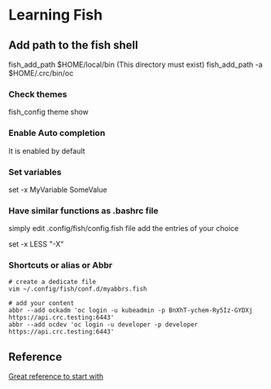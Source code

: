 # Learning Fish

## Add path to the fish shell

fish_add_path $HOME/local/bin (This directory must exist)
fish_add_path -a $HOME/.crc/bin/oc

### Check themes

fish_config theme show

### Enable Auto completion

It is enabled by default

### Set variables

set -x MyVariable SomeValue

### Have similar functions as .bashrc file

simply edit .config/fish/config.fish file add the entries of your choice

set -x LESS "-X"

### Shortcuts or alias or Abbr

```shell
# create a dedicate file 
vim ~/.config/fish/conf.d/myabbrs.fish

# add your content
abbr --add ockadm 'oc login -u kubeadmin -p BnXhT-ychem-Ry5Iz-GYDXj https://api.crc.testing:6443'
abbr --add ocdev 'oc login -u developer -p developer https://api.crc.testing:6443'
```

## Reference

[Great reference to start with](https://fishshell.com/docs/current/tutorial.html)
